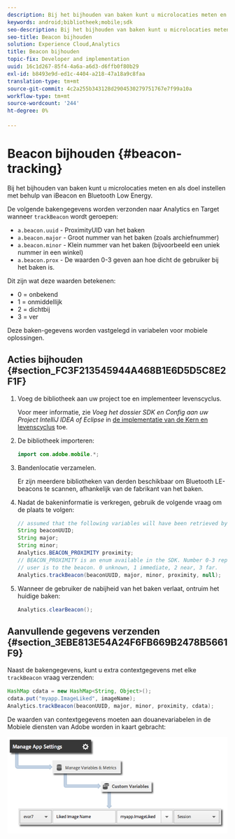 ```yaml
---
description: Bij het bijhouden van baken kunt u microlocaties meten en als doel instellen met behulp van iBeacon en Bluetooth Low Energy.
keywords: android;bibliotheek;mobile;sdk
seo-description: Bij het bijhouden van baken kunt u microlocaties meten en als doel instellen met behulp van iBeacon en Bluetooth Low Energy.
seo-title: Beacon bijhouden
solution: Experience Cloud,Analytics
title: Beacon bijhouden
topic-fix: Developer and implementation
uuid: 16c1d267-85f4-4a6a-a6d3-d6ffb0f80b29
exl-id: b8493e9d-ed1c-4404-a218-47a18a9c8faa
translation-type: tm+mt
source-git-commit: 4c2a255b343128d2904530279751767e7f99a10a
workflow-type: tm+mt
source-wordcount: '244'
ht-degree: 0%

---
```


# Beacon bijhouden {#beacon-tracking}

Bij het bijhouden van baken kunt u microlocaties meten en als doel instellen met behulp van iBeacon en Bluetooth Low Energy.

De volgende bakengegevens worden verzonden naar Analytics en Target wanneer `trackBeacon` wordt geroepen:

* `a.beacon.uuid` - ProximityUID van het baken
* `a.beacon.major` - Groot nummer van het baken (zoals archiefnummer)
* `a.beacon.minor` - Klein nummer van het baken (bijvoorbeeld een uniek nummer in een winkel)
* `a.beacon.prox` - De waarden 0-3 geven aan hoe dicht de gebruiker bij het baken is.

Dit zijn wat deze waarden betekenen:

* 0 = onbekend
* 1 = onmiddellijk
* 2 = dichtbij
* 3 = ver

Deze baken-gegevens worden vastgelegd in variabelen voor mobiele oplossingen.

## Acties bijhouden {#section_FC3F213545944A468B1E6D5D5C8E2F1F}

1. Voeg de bibliotheek aan uw project toe en implementeer levenscyclus.

   Voor meer informatie, zie *Voeg het dossier SDK en Config aan uw Project IntelliJ IDEA of Eclipse* in [de implementatie van de Kern en levenscyclus](/help/android/getting-started/dev-qs.md) toe.

1. De bibliotheek importeren:

   ```java
   import com.adobe.mobile.*;
   ```

1. Bandenlocatie verzamelen.

   Er zijn meerdere bibliotheken van derden beschikbaar om Bluetooth LE-beacons te scannen, afhankelijk van de fabrikant van het baken.
1. Nadat de bakeninformatie is verkregen, gebruik de volgende vraag om de plaats te volgen:

   ```java
   // assumed that the following variables will have been retrieved by the 3rd party beacon library 
   String beaconUUID; 
   String major; 
   String minor; 
   Analytics.BEACON_PROXIMITY proximity;  
   // BEACON_PROXIMITY is an enum available in the SDK. Number 0-3 representing how close the 
   // user is to the beacon. 0 unknown, 1 immediate, 2 near, 3 far.  
   Analytics.trackBeacon(beaconUUID, major, minor, proximity, null);
   ```

1. Wanneer de gebruiker de nabijheid van het baken verlaat, ontruim het huidige baken:

   ```java
   Analytics.clearBeacon();
   ```

## Aanvullende gegevens verzenden {#section_3EBE813E54A24F6FB669B2478B5661F9}

Naast de bakengegevens, kunt u extra contextgegevens met elke `trackBeacon` vraag verzenden:

```java
HashMap cdata = new HashMap<String, Object>(); 
cdata.put("myapp.ImageLiked", imageName); 
Analytics.trackBeacon(beaconUUID, major, minor, proximity, cdata);
```

De waarden van contextgegevens moeten aan douanevariabelen in de Mobiele diensten van Adobe worden in kaart gebracht:

![](assets/map-variable-context-ltv.png)
